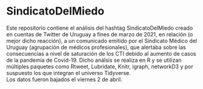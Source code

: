 # SindicatoDelMiedo
Este repositorio contiene el análisis del hashtag SindicatoDelMiedo creado en cuentas de Twitter de Uruguay a fines de marzo de 2021, en relación (o mejor dicho reacción), a un comunicado emitido por el Sindicato Médico del Uruguay (agrupación de médicos profesionales), que alertaba sobre las consecuencias a nivel de saturación de los CTI debido al aumento de casos de la pandemia de Covid-19. 
Dicho análsis se realiza en R y se utilizan múltiples paquetes como Rtweet, Lubridate, Knitr, igraph, networkD3 y por suspuesto los que integran el universo Tidyverse.  
Los datos fueron bajados el viernes 2 de abril.
